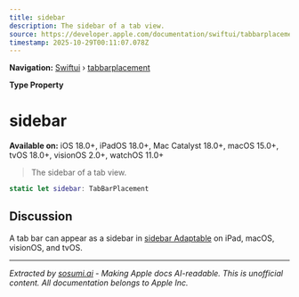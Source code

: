 ```yaml
---
title: sidebar
description: The sidebar of a tab view.
source: https://developer.apple.com/documentation/swiftui/tabbarplacement/sidebar
timestamp: 2025-10-29T00:11:07.078Z
---
```


**Navigation:** [Swiftui](/documentation/swiftui) › [tabbarplacement](/documentation/swiftui/tabbarplacement)

**Type Property**

# sidebar

**Available on:** iOS 18.0+, iPadOS 18.0+, Mac Catalyst 18.0+, macOS 15.0+, tvOS 18.0+, visionOS 2.0+, watchOS 11.0+

> The sidebar of a tab view.

```swift
static let sidebar: TabBarPlacement
```

## Discussion

A tab bar can appear as a sidebar in [sidebar Adaptable](/documentation/swiftui/tabviewstyle/sidebaradaptable) on iPad, macOS, visionOS, and tvOS.

---

*Extracted by [sosumi.ai](https://sosumi.ai) - Making Apple docs AI-readable.*
*This is unofficial content. All documentation belongs to Apple Inc.*
